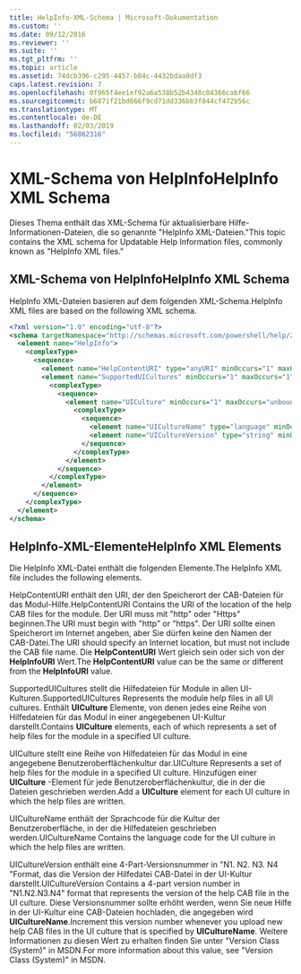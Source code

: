 ```yaml
---
title: HelpInfo-XML-Schema | Microsoft-Dokumentation
ms.custom: ''
ms.date: 09/12/2016
ms.reviewer: ''
ms.suite: ''
ms.tgt_pltfrm: ''
ms.topic: article
ms.assetid: 74dcb396-c295-4457-b84c-4432bdaa8df3
caps.latest.revision: 7
ms.openlocfilehash: 0f965f4ee1ef92a6a538b52b4348c04366cabf66
ms.sourcegitcommit: b6871f21bd666f9cd71dd336bb3f844cf472b56c
ms.translationtype: MT
ms.contentlocale: de-DE
ms.lasthandoff: 02/03/2019
ms.locfileid: "56862316"
---
```

# <a name="helpinfo-xml-schema"></a><span data-ttu-id="67c41-102">XML-Schema von HelpInfo</span><span class="sxs-lookup"><span data-stu-id="67c41-102">HelpInfo XML Schema</span></span>

<span data-ttu-id="67c41-103">Dieses Thema enthält das XML-Schema für aktualisierbare Hilfe-Informationen-Dateien, die so genannte "HelpInfo XML-Dateien."</span><span class="sxs-lookup"><span data-stu-id="67c41-103">This topic contains the XML schema for Updatable Help Information files, commonly known as "HelpInfo XML files."</span></span>

## <a name="helpinfo-xml-schema"></a><span data-ttu-id="67c41-104">XML-Schema von HelpInfo</span><span class="sxs-lookup"><span data-stu-id="67c41-104">HelpInfo XML Schema</span></span>

<span data-ttu-id="67c41-105">HelpInfo XML-Dateien basieren auf dem folgenden XML-Schema.</span><span class="sxs-lookup"><span data-stu-id="67c41-105">HelpInfo XML files are based on the following XML schema.</span></span>

```xml
<?xml version="1.0" encoding="utf-8"?>
<schema targetNamespace="http://schemas.microsoft.com/powershell/help/2010/05" xmlns="http://www.w3.org/2001/XMLSchema">
  <element name="HelpInfo">
    <complexType>
      <sequence>
        <element name="HelpContentURI" type="anyURI" minOccurs="1" maxOccurs="1" />
        <element name="SupportedUICultures" minOccurs="1" maxOccurs="1">
          <complexType>
            <sequence>
              <element name="UICulture" minOccurs="1" maxOccurs="unbounded">
                <complexType>
                  <sequence>
                    <element name="UICultureName" type="language" minOccurs="1" maxOccurs="1" />
                    <element name="UICultureVersion" type="string" minOccurs="1" maxOccurs="1" />
                  </sequence>
                </complexType>
              </element>
            </sequence>
          </complexType>
        </element>
      </sequence>
    </complexType>
  </element>
</schema>
```

## <a name="helpinfo-xml-elements"></a><span data-ttu-id="67c41-106">HelpInfo-XML-Elemente</span><span class="sxs-lookup"><span data-stu-id="67c41-106">HelpInfo XML Elements</span></span>

<span data-ttu-id="67c41-107">Die HelpInfo XML-Datei enthält die folgenden Elemente.</span><span class="sxs-lookup"><span data-stu-id="67c41-107">The HelpInfo XML file includes the following elements.</span></span>

<span data-ttu-id="67c41-108">HelpContentURI enthält den URI, der den Speicherort der CAB-Dateien für das Modul-Hilfe.</span><span class="sxs-lookup"><span data-stu-id="67c41-108">HelpContentURI Contains the URI of the location of the help CAB files for the module.</span></span> <span data-ttu-id="67c41-109">Der URI muss mit "http" oder "Https" beginnen.</span><span class="sxs-lookup"><span data-stu-id="67c41-109">The URI must begin with "http" or "https".</span></span> <span data-ttu-id="67c41-110">Der URI sollte einen Speicherort im Internet angeben, aber Sie dürfen keine den Namen der CAB-Datei.</span><span class="sxs-lookup"><span data-stu-id="67c41-110">The URI should specify an Internet location, but must not include the CAB file name.</span></span> <span data-ttu-id="67c41-111">Die **HelpContentURI** Wert gleich sein oder sich von der **HelpInfoURI** Wert.</span><span class="sxs-lookup"><span data-stu-id="67c41-111">The **HelpContentURI** value can be the  same or different from the **HelpInfoURI** value.</span></span>

<span data-ttu-id="67c41-112">SupportedUICultures stellt die Hilfedateien für Module in allen UI-Kulturen.</span><span class="sxs-lookup"><span data-stu-id="67c41-112">SupportedUICultures Represents the module help files in all UI cultures.</span></span> <span data-ttu-id="67c41-113">Enthält **UICulture** Elemente, von denen jedes eine Reihe von Hilfedateien für das Modul in einer angegebenen UI-Kultur darstellt.</span><span class="sxs-lookup"><span data-stu-id="67c41-113">Contains **UICulture** elements, each of which represents a set of help files for the module in a specified UI culture.</span></span>

<span data-ttu-id="67c41-114">UICulture stellt eine Reihe von Hilfedateien für das Modul in eine angegebene Benutzeroberflächenkultur dar.</span><span class="sxs-lookup"><span data-stu-id="67c41-114">UICulture Represents a set of help files for the module in a specified UI culture.</span></span> <span data-ttu-id="67c41-115">Hinzufügen einer **UICulture** -Element für jede Benutzeroberflächenkultur, die in der die Dateien geschrieben werden.</span><span class="sxs-lookup"><span data-stu-id="67c41-115">Add a **UICulture** element for each UI culture in which the help files are written.</span></span>

<span data-ttu-id="67c41-116">UICultureName enthält der Sprachcode für die Kultur der Benutzeroberfläche, in der die Hilfedateien geschrieben werden.</span><span class="sxs-lookup"><span data-stu-id="67c41-116">UICultureName Contains the language code for the UI culture in which the help files are written.</span></span>

<span data-ttu-id="67c41-117">UICultureVersion enthält eine 4-Part-Versionsnummer in "N1. N2. N3. N4 "Format, das die Version der Hilfedatei CAB-Datei in der UI-Kultur darstellt.</span><span class="sxs-lookup"><span data-stu-id="67c41-117">UICultureVersion Contains a 4-part version number in "N1.N2.N3.N4" format that represents the version of the help CAB file in the UI culture.</span></span> <span data-ttu-id="67c41-118">Diese Versionsnummer sollte erhöht werden, wenn Sie neue Hilfe in der UI-Kultur eine CAB-Dateien hochladen, die angegeben wird **UICultureName**.</span><span class="sxs-lookup"><span data-stu-id="67c41-118">Increment this version number whenever you upload new help CAB files in the UI culture that is specified by **UICultureName**.</span></span> <span data-ttu-id="67c41-119">Weitere Informationen zu diesen Wert zu erhalten finden Sie unter "Version Class (System)" in MSDN.</span><span class="sxs-lookup"><span data-stu-id="67c41-119">For more information about this value, see "Version Class (System)" in MSDN.</span></span>